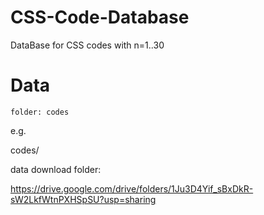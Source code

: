 # CSS-Code-Database
DataBase for CSS codes with n=1..30

# Data
`folder: codes`

e.g.

codes/

data download folder:

https://drive.google.com/drive/folders/1Ju3D4Yif_sBxDkR-sW2LkfWtnPXHSpSU?usp=sharing